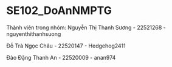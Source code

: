 # SE102_DoAnNMPTG
Thành viên trong nhóm:
Nguyễn Thị Thanh Sương - 22521268 - nguyenthithanhsuong

Đỗ Trà Ngọc Châu - 22520147 - Hedgehog2411

Đào Đặng Thanh An - 22520009 - anan974
